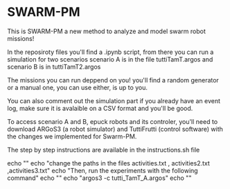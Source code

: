 # SWARM-PM
This is SWARM-PM a new method to analyze and model swarm robot missions!

In the reposiroty files you'll find a .ipynb script, from there you can run a simulation for two scenarios scenario A is in the file tuttiTamT.argos and scenario B is in tuttiTamT2.argos

The missions you can run deppend on you! you'll find a random generator or a manual one, you can use either, is up to you.

You can also comment out the simulation part if you already have an event log, make sure it is avalaible on a CSV format and you'll be good.

To access scenario A and B, epuck robots and its controler, you'll need to download ARGoS3 (a robot simulator) and TuttiFrutti (control software) with the changes we implemented for Swarm-PM.

The step by step instructions are available in the instructions.sh file

echo ""
echo "change the paths in the files activities.txt , activities2.txt ,activities3.txt"
echo "Then, run the experiments with the following command"
echo ""
echo "argos3 -c tutti_TamT_A.argos"
echo ""

